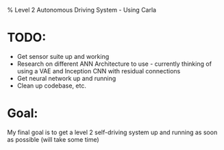 % Level 2 Autonomous Driving System - Using Carla

# TODO:
- Get sensor suite up and working
- Research on different ANN Architecture to use - currently thinking of using a VAE and Inception CNN with 
residual connections
- Get neural network up and running
- Clean up codebase, etc. 

# Goal:
My final goal is to get a level 2 self-driving system up and running as soon as possible (will take some time)

